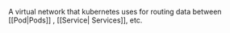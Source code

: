 A virtual network that kubernetes uses for routing data between [[Pod|Pods]] , [[Service| Services]], etc.